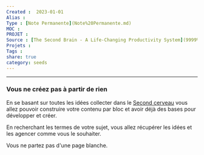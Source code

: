 ```yaml
---
Created :  2023-01-01
Alias :
Type : [Note Permanente](Note%20Permanente.md)
MOC : 
PROJET :
Source : [The Second Brain - A Life-Changing Productivity System](9999%20Inbox/Obsidian/The%20Second%20Brain%20-%20A%20Life-Changing%20Productivity%20System.md)
Projets :
Tags : 
share: true
category: seeds
---
```



***

### Vous ne créez pas à partir de rien

En se basant sur toutes les idées collecter dans le [Second cerveau](./Second%20cerveau.md) vous allez pouvoir construire votre contenu par bloc et avoir déjà des bases pour développer et créer.

En recherchant les termes de votre sujet, vous allez récupérer les idées et les agencer comme vous le souhaiter. 

Vous ne partez pas d'une page blanche.
